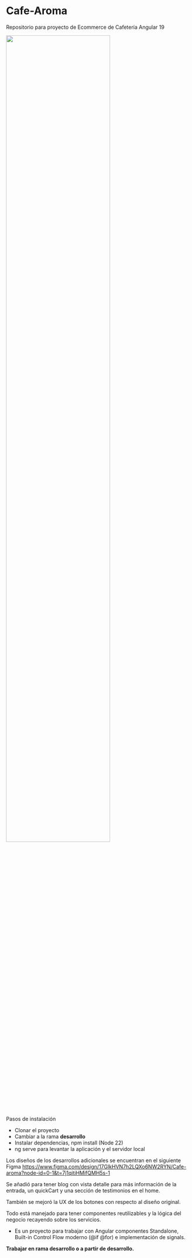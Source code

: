 # Cafe-Aroma
Repositorio para proyecto de Ecommerce de Cafetería Angular 19

<img src="https://drive.google.com/uc?export=view&id=1s7VbsTOYACKbTLZu3AOpv4GWUj_z86qN" style="width: 75%;">

Pasos de instalación

<ul>
  <li>Clonar el proyecto</li>
  <li>Cambiar a la rama <b>desarrollo</b></li>
  <li>Instalar dependencias, npm install (Node 22)</li>
  <li>ng serve para levantar la aplicación y el servidor local</li>
</ul>

Los diseños de los desarrollos adicionales se encuentran en el siguiente Figma https://www.figma.com/design/17GlkHVN7h2LQXo6NW2RYN/Cafe-aroma?node-id=0-1&t=7j1qitiHMifQMH5s-1

Se añadió para tener blog con vista detalle para más información de la entrada, un quickCart y una sección de testimonios en el home.

También se mejoró la UX de los botones con respecto al diseño original.

Todo está manejado para tener componentes reutilizables y la lógica del negocio recayendo sobre los servicios.

- Es un proyecto para trabajar con Angular componentes Standalone, Built-in Control Flow moderno (@if @for) e implementación de signals.

<b>Trabajar en rama desarrollo o a partir de desarrollo.</b>
